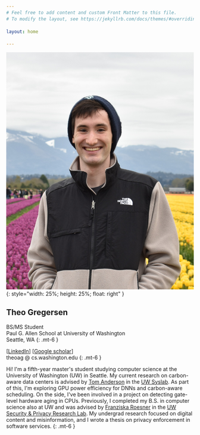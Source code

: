 ```yaml
---
# Feel free to add content and custom Front Matter to this file.
# To modify the layout, see https://jekyllrb.com/docs/themes/#overriding-theme-defaults

layout: home

---
```


![Photo of Theo](DSC_5055.JPG){: style="width: 25%; height: 25%; float: right" }

## Theo Gregersen


BS/MS Student \
Paul G. Allen School at University of Washington \
Seattle, WA
{: .mt-6 }


<!-- \[[CV](cv-12-23.pdf)\]  -->
\[[LinkedIn](https://www.linkedin.com/in/theo-gregersen/)\] 
\[[Google scholar](https://scholar.google.com/citations?user=fLlXcOUAAAAJ&hl=en&oi=ao)\] \
theoag @ cs.washington.edu
{: .mt-6 }


Hi! 
I'm a fifth-year master's student studying computer science at the University of Washington (UW) in Seattle.
My current research on carbon-aware data centers is advised by [Tom Anderson](https://www.cs.washington.edu/people/faculty/tom) in the [UW Syslab](https://syslab.cs.washington.edu/). 
As part of this, I'm exploring GPU power efficiency for DNNs and carbon-aware scheduling.
On the side, I've been involved in a project on detecting gate-level hardware aging in CPUs.
Previously, I completed my B.S. in computer science also at UW and was advised by [Franziska Roesner](https://www.cs.washington.edu/people/faculty/franzi) in the [UW Security & Privacy Research Lab](https://seclab.cs.washington.edu/).
My undergrad research focused on digital content and misinformation, and I wrote a thesis on privacy enforcement in software services.
{: .mt-6 }